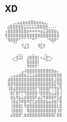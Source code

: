 # XD
       ⢀⣀⣤⣴⣶⣶⣾⣿⣷⣶⣶⣦⣄⡀⠀⠀⠀
     ⣴⣿⣿⣿⣿⣿⣭⣭⣭⣭⣭⣿⣿⣿⣿....⠀ 
    ⢰⣿⣿⣿⣿⣿⣯⣿⡶⠶⠶⠶⠶⣶⣭⣽⣿⣿⣷⣆
    ⢿⣿⣿⣿⣿⣿⣿⣿⣿⣿⣿⣿⣿⣿⣿⣿⣿⣿⣿⣿
    ⠈⢿⣿⣿⡿⠋⠉⠁⠈⠉⠛⠉⠀⠀⠀⠈⠻⣿⡿⠃ 
    ⠀⠀⠀⠉⠁⠀⢴⣐⢦⠀⠀⠀⣴⡖⣦⠀⠀⠈⠀⠀
    ⠀⠀⠀⠀⠀⠀⠈⠛⠋⠀⠀⠀⠈⠛⠁⠀⠀⠀⠀⠀
    ⠀⠀⠀⠀⠀⣀⡀⠀⠀⠀⣀⠀⠀⠀⢀⡀⠀⠀⠀⠀
    ⠀⠀⢀⡔⣻⣭⡇⠀⣼⣿⣿⣿⡇⠦⣬⣟⢓⡄⠀⠀
    ⠀⠀⠀⠉⠁⠀⠀⠀⣿⣿⣿⣿⡇⠀⠀⠉⠉⠀⠀⠀
    ⠀⠀⠀⠀⠀⠀⠀⠀⠻⠿⠿⠟⠁⠀⠀⠀⠀⠀⠀⠀
    ⠀⠀⠀⠀⠀⠀⣠⢼⣿⣿⣿⣿⣿⣿⣿⣿⣿⣿⣶⡄⠀
    ⠀⠀⣀⣤⣴⣾⣿⣷⣭⣭⣭⣾⣿⣿⣿⣿⣿⣿⣿⣿⣿
    ⠀⣾⣿⣿⣿⣿⣿⣿⣿⣿⣿⣿⣿⣿⣿⣿⣿⣿⣸⣿⣿
    ⠀⣿⣿⢿⣿⣿⣿⣿⣿⣿⣿⣿⣿⣿⣿⣿⣿⣿⣯⢻⣿
    ⠀⢸⣿⣮⣿⣿⣿⣿⣿⣿⣿⡟⢹⣿⣿⣿⡟⢛⢻⣷⢻
    ⠀⠀⣿⡏⣿⡟⡛⢻⣿⣿⣿⣿⠸⣿⣿⣿⣷⣬⣼⣿⢸
    ⠀⠀⣿⣧⢿⣧⣥⣾⣿⣿⣿⡟⣴⣝⠿⣿⣿⣿⠿⣫⣾
    ⠀⠀⢸⣿⣮⡻⠿⣿⠿⣟⣫⣾⣿⣿⣿⣷⣶⣾⣿⡏⣿
    ⠀⠀⢸⣿⣿⣿⡇⢻⣿⣿⣿⣿⣿⣿⣿⣿⣿⣿⣿⣇⣿
    ⠀⠀⢸⣿⣿⣿⡇⠀⢿⣿⣿⣿⣿⣿⣿⣿⣿⣿⣿⢸⣿
    ⠀⠀⣼⣿⣿⣿⢃⣾⣾⣿⣿⣿⣿⣿⣿⣿⣿⣿⡏⣿⣿
    
    
